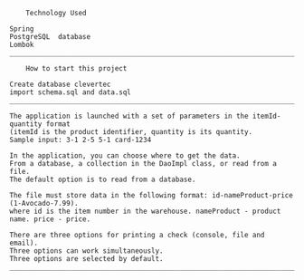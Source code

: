 

        Technology Used

    Spring 
    PostgreSQL  database
    Lombok
    ____________________________________________________________________________________________________________________
    
        How to start this project

    Create database clevertec
    import schema.sql and data.sql
    ____________________________________________________________________________________________________________________

    The application is launched with a set of parameters in the itemId-quantity format 
    (itemId is the product identifier, quantity is its quantity. 
    Sample input: 3-1 2-5 5-1 card-1234

    In the application, you can choose where to get the data. 
    From a database, a collection in the DaoImpl class, or read from a file. 
    The default option is to read from a database.

    The file must store data in the following format: id-nameProduct-price (1-Avocado-7.99). 
    where id is the item number in the warehouse. nameProduct - product name. price - price.

    There are three options for printing a check (console, file and email). 
    Three options can work simultaneously. 
    Three options are selected by default.
    ____________________________________________________________________________________________________________________

    
